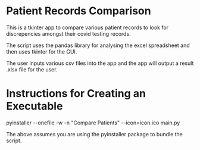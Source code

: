# Patient Records Comparison

This is a tkinter app to compare various patient records to look for discrepencies amongst their covid testing records. 

The script uses the pandas library for analysing the excel spreadsheet and then uses tkinter for the GUI. 

The user inputs various csv files into the app and the app will output a result .xlsx file for the user. 




# Instructions for Creating an Executable 
pyinstaller --onefile -w -n "Compare Patients" --icon=icon.ico main.py

The above assumes you are using the pyinstaller package to bundle the script. 





